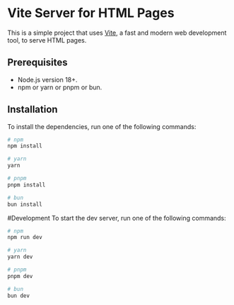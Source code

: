 # Vite Server for HTML Pages

This is a simple project that uses [Vite](https://vitejs.dev/guide/), a fast and modern web development tool, to serve HTML pages.

## Prerequisites

- Node.js version 18+.
- npm or yarn or pnpm or bun.

## Installation

To install the dependencies, run one of the following commands:

```bash
# npm
npm install

# yarn
yarn

# pnpm
pnpm install

# bun
bun install
```
#Development
To start the dev server, run one of the following commands:

```bash
# npm
npm run dev

# yarn
yarn dev

# pnpm
pnpm dev

# bun
bun dev
```
